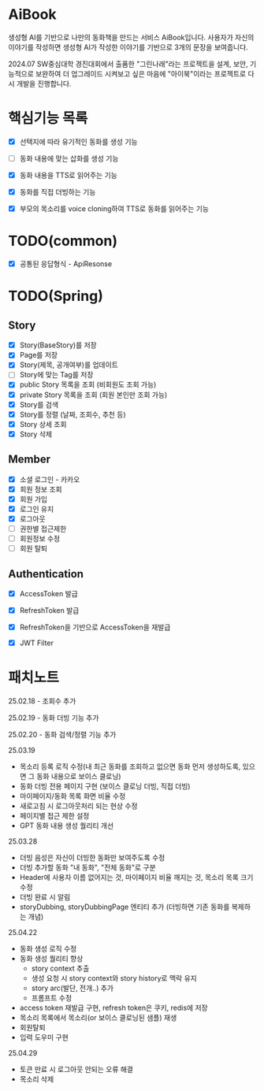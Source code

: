 # AiBook
생성형 AI를 기반으로 나만의 동화책을 만드는 서비스 AiBook입니다.
사용자가 자신의 이야기를 작성하면 생성형 AI가 작성한 이야기를 기반으로 3개의 문장을 보여줍니다.

2024.07 SW중심대학 경진대회에서 출품한 "그린나래"라는 프로젝트을 설계, 보안, 기능적으로 보완하여 더 업그레이드 시켜보고 싶은 마음에 
"아이북"이라는 프로젝트로 다시 개발을 진행합니다.

# 핵심기능 목록
- [x] 선택지에 따라 유기적인 동화를 생성 기능
- [ ] 동화 내용에 맞는 삽화를 생성 기능
- [x] 동화 내용을 TTS로 읽어주는 기능
- [x] 동화를 직접 더빙하는 기능
- [x] 부모의 목소리를 voice cloning하여 TTS로 동화를 읽어주는 기능


# TODO(common)
- [x] 공통된 응답형식 - ApiResonse
# TODO(Spring)
## Story
- [x] Story(BaseStory)를 저장
- [x] Page를 저장
- [x] Story(제목, 공개여부)를 업데이트
- [ ] Story에 맞는 Tag를 저장
- [x] public Story 목록을 조회 (비회원도 조회 가능)
- [x] private Story 목록을 조회 (회원 본인만 조회 가능)
- [x] Story를 검색
- [x] Story를 정렬 (날짜, 조회수, 추천 등) 
- [x] Story 상세 조회
- [x] Story 삭제

## Member
- [x] 소셜 로그인 - 카카오
- [x] 회원 정보 조회
- [x] 회원 가입
- [x] 로그인 유지
- [x] 로그아웃
- [ ] 권한별 접근제한
- [ ] 회원정보 수정
- [ ] 회원 탈퇴

## Authentication
- [x] AccessToken 발급
- [x] RefreshToken 발급
- [x] RefreshToken을 기반으로 AccessToken을 재발급
- [x] JWT Filter


# 패치노트
25.02.18 - 조회수 추가

25.02.19 - 동화 더빙 기능 추가

25.02.20 - 동화 검색/정렬 기능 추가

25.03.19 
- 목소리 등록 로직 수정(내 최근 동화를 조회하고 없으면 동화 먼저 생성하도록, 있으면 그 동화 내용으로 보이스 클로닝)
- 동화 더빙 전용 페이지 구현 (보이스 클로닝 더빙, 직접 더빙)
- 마이페이지/동화 목록 화면 비율 수정
- 새로고침 시 로그아웃처리 되는 현상 수정
- 페이지별 접근 제한 설정
- GPT 동화 내용 생성 퀄리티 개선 

25.03.28
- 더빙 음성은 자신이 더빙한 동화만 보여주도록 수정
- 더빙 추가할 동화 "내 동화", "전체 동화"로 구분
- Header에 사용자 이름 없어지는 것, 마이페이지 비율 깨지는 것, 목소리 목록 크기 수정
- 더빙 완료 시 알림
- storyDubbing, storyDubbingPage 엔티티 추가 (더빙하면 기존 동화를 복제하는 개념)

25.04.22
- 동화 생성 로직 수정
- 동화 생성 퀄리티 향상
  - story context 추출
  - 생성 요청 시 story context와 story history로 맥락 유지
  - story arc(발단, 전개..) 추가
  - 프롬프트 수정
- access token 재발급 구현, refresh token은 쿠키, redis에 저장
- 목소리 목록에서 목소리(or 보이스 클로닝된 샘플) 재생
- 회원탈퇴
- 입력 도우미 구현

25.04.29
- 토큰 만료 시 로그아웃 안되는 오류 해결
- 목소리 삭제